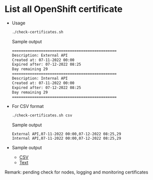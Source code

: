 # List all OpenShift certificate 
- Usage

    ```bash
    ./check-certificates.sh
    ```
    
    Sample output
    
    ```bash
    ===============================================
    Description: External API
    Created at: 07-11-2022 00:00
    Expired after: 07-12-2022 08:25
    Day remaining 29
    ===============================================
    Description: Internal API
    Created at: 07-11-2022 00:00
    Expired after: 07-12-2022 08:25
    Day remaining 29
    ===============================================
    ```

- For CSV format
    
    ```bash
    ./check-certificates.sh csv
    ```
    
    Sample output
    
    ```csv
    External API,07-11-2022 00:00,07-12-2022 08:25,29
    Internal API,07-11-2022 00:00,07-12-2022 08:25,29
    ```

- Sample output
  - [CSV](sample.csv)
  - [Text](sample.txt)

Remark: pending check for nodes, logging and monitoring certificates